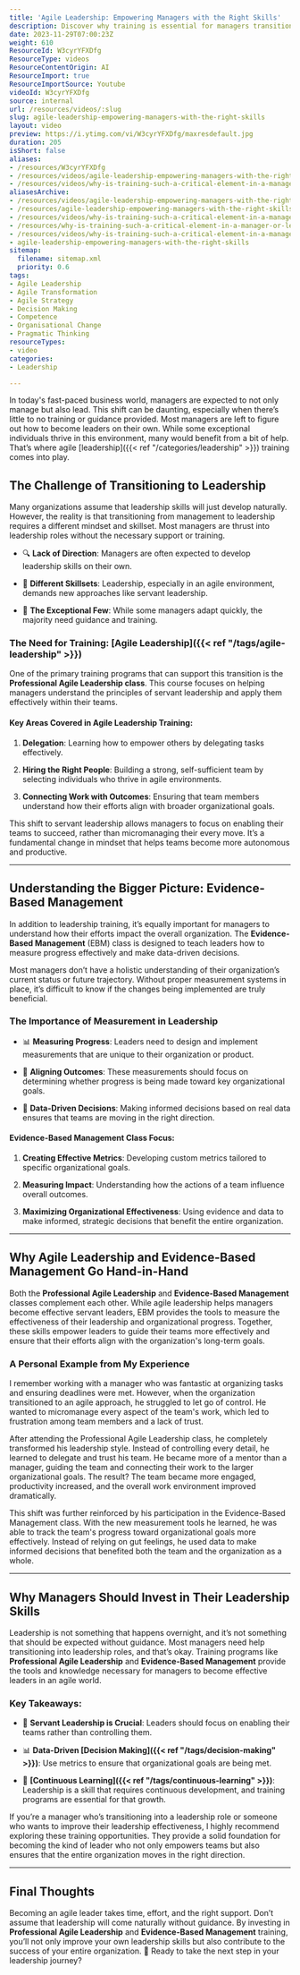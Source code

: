 ```yaml
---
title: 'Agile Leadership: Empowering Managers with the Right Skills'
description: Discover why training is essential for managers transitioning to agile leaders in a complex world. Join Martin Hinshelwood for insights on thriving teams!
date: 2023-11-29T07:00:23Z
weight: 610
ResourceId: W3cyrYFXDfg
ResourceType: videos
ResourceContentOrigin: AI
ResourceImport: true
ResourceImportSource: Youtube
videoId: W3cyrYFXDfg
source: internal
url: /resources/videos/:slug
slug: agile-leadership-empowering-managers-with-the-right-skills
layout: video
preview: https://i.ytimg.com/vi/W3cyrYFXDfg/maxresdefault.jpg
duration: 205
isShort: false
aliases:
- /resources/W3cyrYFXDfg
- /resources/videos/agile-leadership-empowering-managers-with-the-right-skills
- /resources/videos/why-is-training-such-a-critical-element-in-a-manager-or-leaders-journey
aliasesArchive:
- /resources/videos/agile-leadership-empowering-managers-with-the-right-skills
- /resources/agile-leadership-empowering-managers-with-the-right-skills
- /resources/videos/why-is-training-such-a-critical-element-in-a-manager-or-leader's-journey
- /resources/why-is-training-such-a-critical-element-in-a-manager-or-leader's-journey
- /resources/videos/why-is-training-such-a-critical-element-in-a-manager-or-leaders-journey
- agile-leadership-empowering-managers-with-the-right-skills
sitemap:
  filename: sitemap.xml
  priority: 0.6
tags:
- Agile Leadership
- Agile Transformation
- Agile Strategy
- Decision Making
- Competence
- Organisational Change
- Pragmatic Thinking
resourceTypes:
- video
categories:
- Leadership

---
```

In today's fast-paced business world, managers are expected to not only manage but also lead. This shift can be daunting, especially when there’s little to no training or guidance provided. Most managers are left to figure out how to become leaders on their own. While some exceptional individuals thrive in this environment, many would benefit from a bit of help. That’s where agile [leadership]({{< ref "/categories/leadership" >}}) training comes into play.

## The Challenge of Transitioning to Leadership

Many organizations assume that leadership skills will just develop naturally. However, the reality is that transitioning from management to leadership requires a different mindset and skillset. Most managers are thrust into leadership roles without the necessary support or training.

- 🔍 **Lack of Direction**: Managers are often expected to develop leadership skills on their own.

- 🧠 **Different Skillsets**: Leadership, especially in an agile environment, demands new approaches like servant leadership.

- 🚀 **The Exceptional Few**: While some managers adapt quickly, the majority need guidance and training.

### The Need for Training: [Agile Leadership]({{< ref "/tags/agile-leadership" >}})

One of the primary training programs that can support this transition is the **Professional Agile Leadership class**. This course focuses on helping managers understand the principles of servant leadership and apply them effectively within their teams.

#### Key Areas Covered in Agile Leadership Training:

1. **Delegation**: Learning how to empower others by delegating tasks effectively.

3. **Hiring the Right People**: Building a strong, self-sufficient team by selecting individuals who thrive in agile environments.

5. **Connecting Work with Outcomes**: Ensuring that team members understand how their efforts align with broader organizational goals.

This shift to servant leadership allows managers to focus on enabling their teams to succeed, rather than micromanaging their every move. It’s a fundamental change in mindset that helps teams become more autonomous and productive.

* * *

## Understanding the Bigger Picture: Evidence-Based Management

In addition to leadership training, it’s equally important for managers to understand how their efforts impact the overall organization. The **Evidence-Based Management** (EBM) class is designed to teach leaders how to measure progress effectively and make data-driven decisions.

Most managers don’t have a holistic understanding of their organization’s current status or future trajectory. Without proper measurement systems in place, it’s difficult to know if the changes being implemented are truly beneficial.

### The Importance of Measurement in Leadership

- 📊 **Measuring Progress**: Leaders need to design and implement measurements that are unique to their organization or product.

- 🎯 **Aligning Outcomes**: These measurements should focus on determining whether progress is being made toward key organizational goals.

- 🚦 **Data-Driven Decisions**: Making informed decisions based on real data ensures that teams are moving in the right direction.

#### Evidence-Based Management Class Focus:

1. **Creating Effective Metrics**: Developing custom metrics tailored to specific organizational goals.

3. **Measuring Impact**: Understanding how the actions of a team influence overall outcomes.

5. **Maximizing Organizational Effectiveness**: Using evidence and data to make informed, strategic decisions that benefit the entire organization.

* * *

## Why Agile Leadership and Evidence-Based Management Go Hand-in-Hand

Both the **Professional Agile Leadership** and **Evidence-Based Management** classes complement each other. While agile leadership helps managers become effective servant leaders, EBM provides the tools to measure the effectiveness of their leadership and organizational progress. Together, these skills empower leaders to guide their teams more effectively and ensure that their efforts align with the organization's long-term goals.

### A Personal Example from My Experience

I remember working with a manager who was fantastic at organizing tasks and ensuring deadlines were met. However, when the organization transitioned to an agile approach, he struggled to let go of control. He wanted to micromanage every aspect of the team's work, which led to frustration among team members and a lack of trust.

After attending the Professional Agile Leadership class, he completely transformed his leadership style. Instead of controlling every detail, he learned to delegate and trust his team. He became more of a mentor than a manager, guiding the team and connecting their work to the larger organizational goals. The result? The team became more engaged, productivity increased, and the overall work environment improved dramatically.

This shift was further reinforced by his participation in the Evidence-Based Management class. With the new measurement tools he learned, he was able to track the team's progress toward organizational goals more effectively. Instead of relying on gut feelings, he used data to make informed decisions that benefited both the team and the organization as a whole.

* * *

## Why Managers Should Invest in Their Leadership Skills

Leadership is not something that happens overnight, and it’s not something that should be expected without guidance. Most managers need help transitioning into leadership roles, and that’s okay. Training programs like **Professional Agile Leadership** and **Evidence-Based Management** provide the tools and knowledge necessary for managers to become effective leaders in an agile world.

### Key Takeaways:

- 🎯 **Servant Leadership is Crucial**: Leaders should focus on enabling their teams rather than controlling them.

- 📊 **Data-Driven [Decision Making]({{< ref "/tags/decision-making" >}})**: Use metrics to ensure that organizational goals are being met.

- 🌱 **[Continuous Learning]({{< ref "/tags/continuous-learning" >}})**: Leadership is a skill that requires continuous development, and training programs are essential for that growth.

If you’re a manager who’s transitioning into a leadership role or someone who wants to improve their leadership effectiveness, I highly recommend exploring these training opportunities. They provide a solid foundation for becoming the kind of leader who not only empowers teams but also ensures that the entire organization moves in the right direction.

* * *

## Final Thoughts

Becoming an agile leader takes time, effort, and the right support. Don’t assume that leadership will come naturally without guidance. By investing in **Professional Agile Leadership** and **Evidence-Based Management** training, you’ll not only improve your own leadership skills but also contribute to the success of your entire organization. 🚀 Ready to take the next step in your leadership journey?
